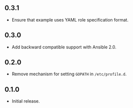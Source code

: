 ## 0.3.1

- Ensure that example uses YAML role specification format.

## 0.3.0

- Add backward compatible support with Ansible 2.0.

## 0.2.0

- Remove mechanism for setting `GOPATH` in `/etc/profile.d`.

## 0.1.0

- Initial release.
